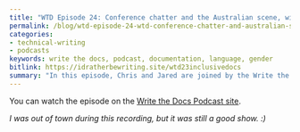 ```yaml
---
title: "WTD Episode 24: Conference chatter and the Australian scene, with Swapnil Ogaler"
permalink: /blog/wtd-episode-24-wtd-conference-chatter-and-australian-scene/
categories:
- technical-writing
- podcasts
keywords: write the docs, podcast, documentation, language, gender
bitlink: https://idratherbewriting.site/wtd23inclusivedocs
summary: "In this episode, Chris and Jared are joined by the Write the Docs Australia initiator Swapnil Ogale. They talk about conference wind-downs and ramp-ups, highlights from the just-finished WTD Prague conference, speakers announced for upcoming Write the Docs Australia conference, the \"Good Docs Project,\" the tech writing scene in Australia, and more."
---
```


You can watch the episode on the [Write the Docs Podcast site](https://podcast.writethedocs.org/2019/09/22/episode-24-swapnil-and-wtd-australia/).

<i>I was out of town during this recording, but it was still a good show. :) </i>
